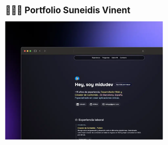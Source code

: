 # 👨🏻‍💻 Portfolio Suneidis Vinent

<div align="center">
<a href="https://suneidis.com/">
<img src="./public/porfolio.webp">
</a>
<p></p>
</div>


